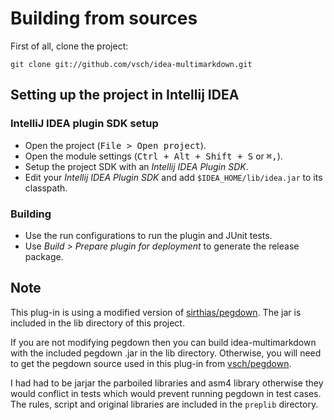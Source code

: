 Building from sources
=====================

First of all, clone the project:

    git clone git://github.com/vsch/idea-multimarkdown.git


Setting up the project in Intellij IDEA
---------------------------------------

### IntelliJ IDEA plugin SDK setup

* Open the project (<kbd>File > Open project</kbd>).
* Open the module settings (<kbd>Ctrl + Alt + Shift + S</kbd> or <kbd>⌘,</kbd>).
* Setup the project SDK with an *Intellij IDEA Plugin SDK*.
* Edit your *Intellij IDEA Plugin SDK* and add `$IDEA_HOME/lib/idea.jar` to its classpath.

### Building

* Use the run configurations to run the plugin and JUnit tests.
* Use *Build > Prepare plugin for deployment* to generate the release package.

Note
----

This plug-in is using a modified version of [sirthias/pegdown](https://github.com/sirthias). The
jar is included in the lib directory of this project.

If you are not modifying pegdown then you can build idea-multimarkdown with the included pegdown
.jar in the lib directory. Otherwise, you will need to get the pegdown source used in this
plug-in from [vsch/pegdown](https://github.com/vsch/pegdown/tree/develop).

I had had to be jarjar the parboiled libraries and asm4 library otherwise they would conflict in
tests which would prevent running pegdown in test cases. The rules, script and original libraries
are included in the `preplib` directory.
